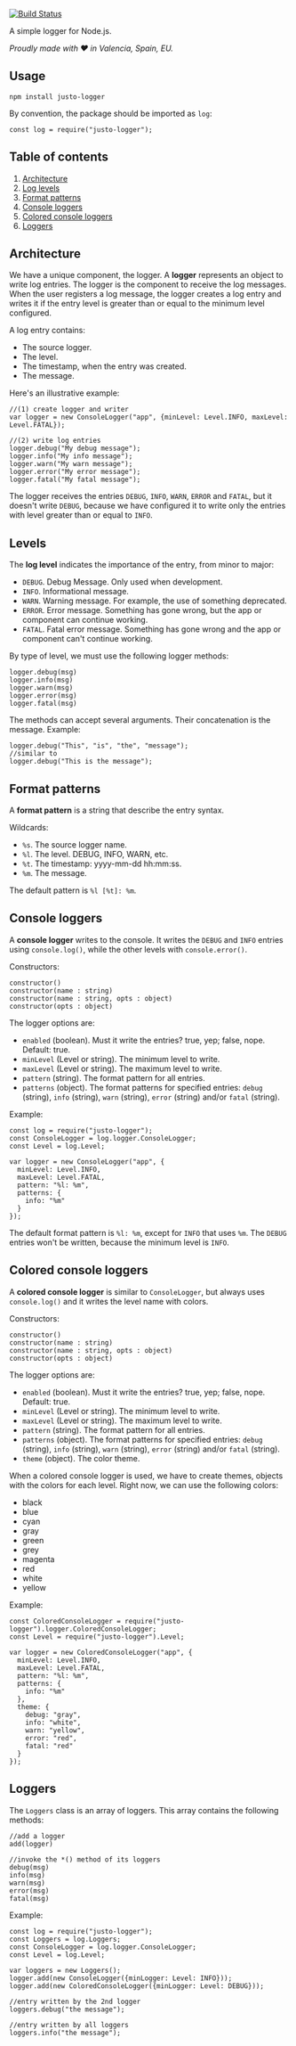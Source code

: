 [![Build Status](https://travis-ci.org/justojs/justo-logger.svg?branch=master)](https://travis-ci.org/vitxorg/justo-logger)

A simple logger for Node.js.

*Proudly made with ♥ in Valencia, Spain, EU.*

## Usage

```
npm install justo-logger
```

By convention, the package should be imported as `log`:

```
const log = require("justo-logger");
```

## Table of contents

1. [Architecture](#architecture)
2. [Log levels](#log-levels)
3. [Format patterns](#format-patterns)
4. [Console loggers](#console-loggers)
5. [Colored console loggers](#colored-console-loggers)
6. [Loggers](#loggers)

## Architecture

We have a unique component, the logger. A **logger** represents an object to write
log entries. The logger is the component to receive the log messages. When the user
registers a log message, the logger creates a log entry and writes it if the entry
level is greater than or equal to the minimum level configured.

A log entry contains:

- The source logger.
- The level.
- The timestamp, when the entry was created.
- The message.

Here's an illustrative example:

```
//(1) create logger and writer
var logger = new ConsoleLogger("app", {minLevel: Level.INFO, maxLevel: Level.FATAL});

//(2) write log entries
logger.debug("My debug message");
logger.info("My info message");
logger.warn("My warn message");
logger.error("My error message");
logger.fatal("My fatal message");
```

The logger receives the entries `DEBUG`, `INFO`, `WARN`, `ERROR` and `FATAL`,
but it doesn't write `DEBUG`, because we have configured it to write only the
entries with level greater than or equal to `INFO`.

## Levels

The **log level** indicates the importance of the entry, from minor to major:

- `DEBUG`. Debug Message. Only used when development.
- `INFO`. Informational message.
- `WARN`. Warning message. For example, the use of something deprecated.
- `ERROR`. Error message. Something has gone wrong, but the app or component can
  continue working.
- `FATAL`. Fatal error message. Something has gone wrong and the app or component
  can't continue working.

By type of level, we must use the following logger methods:

```
logger.debug(msg)
logger.info(msg)
logger.warn(msg)
logger.error(msg)
logger.fatal(msg)
```

The methods can accept several arguments. Their concatenation is the message.
Example:

```
logger.debug("This", "is", "the", "message");
//similar to
logger.debug("This is the message");
```

## Format patterns

A **format pattern** is a string that describe the entry syntax.

Wildcards:

- `%s`. The source logger name.
- `%l`. The level. DEBUG, INFO, WARN, etc.
- `%t`. The timestamp: yyyy-mm-dd hh:mm:ss.
- `%m`. The message.

The default pattern is `%l [%t]: %m`.

## Console loggers

A **console logger** writes to the console. It writes the `DEBUG` and `INFO` entries
using `console.log()`, while the other levels with `console.error()`.

Constructors:

```
constructor()
constructor(name : string)
constructor(name : string, opts : object)
constructor(opts : object)
```

The logger options are:

- `enabled` (boolean). Must it write the entries? true, yep; false, nope. Default: true.
- `minLevel` (Level or string). The minimum level to write.
- `maxLevel` (Level or string). The maximum level to write.
- `pattern` (string). The format pattern for all entries.
- `patterns` (object). The format patterns for specified entries:
  `debug` (string), `info` (string), `warn` (string), `error` (string)
  and/or `fatal` (string).

Example:

```
const log = require("justo-logger");
const ConsoleLogger = log.logger.ConsoleLogger;
const Level = log.Level;

var logger = new ConsoleLogger("app", {
  minLevel: Level.INFO,
  maxLevel: Level.FATAL,
  pattern: "%l: %m",
  patterns: {
    info: "%m"
  }
});
```

The default format pattern is `%l: %m`, except for `INFO` that uses `%m`.
The `DEBUG` entries won't be written, because the minimum level is `INFO`.

## Colored console loggers

A **colored console logger** is similar to `ConsoleLogger`, but always uses `console.log()`
and it writes the level name with colors.

Constructors:

```
constructor()
constructor(name : string)
constructor(name : string, opts : object)
constructor(opts : object)
```

The logger options are:

- `enabled` (boolean). Must it write the entries? true, yep; false, nope. Default: true.
- `minLevel` (Level or string). The minimum level to write.
- `maxLevel` (Level or string). The maximum level to write.
- `pattern` (string). The format pattern for all entries.
- `patterns` (object). The format patterns for specified entries:
  `debug` (string), `info` (string), `warn` (string), `error` (string)
  and/or `fatal` (string).
- `theme` (object). The color theme.

When a colored console logger is used, we have to create themes, objects with the colors for each
level. Right now, we can use the following colors:

- black
- blue
- cyan
- gray
- green
- grey
- magenta
- red
- white
- yellow

Example:

```
const ColoredConsoleLogger = require("justo-logger").logger.ColoredConsoleLogger;
const Level = require("justo-logger").Level;

var logger = new ColoredConsoleLogger("app", {
  minLevel: Level.INFO,
  maxLevel: Level.FATAL,
  pattern: "%l: %m",
  patterns: {
    info: "%m"
  },
  theme: {
    debug: "gray",
    info: "white",
    warn: "yellow",
    error: "red",
    fatal: "red"
  }
});
```

## Loggers

The `Loggers` class is an array of loggers. This array contains the following
methods:

```
//add a logger
add(logger)

//invoke the *() method of its loggers
debug(msg)
info(msg)
warn(msg)
error(msg)
fatal(msg)
```

Example:

```
const log = require("justo-logger");
const Loggers = log.Loggers;
const ConsoleLogger = log.logger.ConsoleLogger;
const Level = log.Level;

var loggers = new Loggers();
logger.add(new ConsoleLogger({minLogger: Level: INFO}));
logger.add(new ColoredConsoleLogger({minLogger: Level: DEBUG}));

//entry written by the 2nd logger
loggers.debug("the message");

//entry written by all loggers
loggers.info("the message");
```
